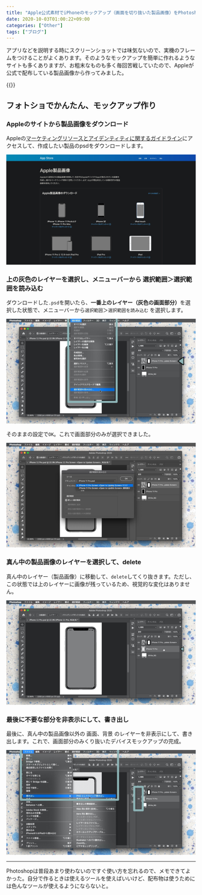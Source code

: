 ```yaml
---
title: "Apple公式素材でiPhoneのモックアップ（画面を切り抜いた製品画像）をPhotoshopで作る"
date: 2020-10-03T01:00:22+09:00
categories: ["Other"]
tags: ["ブログ"]
---
```

アプリなどを説明する時にスクリーンショットでは味気ないので、実機のフレームをつけることがよくあります。そのようなモックアップを簡単に作れるようなサイトも多くありますが、お粗末なものも多く毎回苦戦していたので、Appleが公式で配布している製品画像から作ってみました。

{{<ad>}}

## フォトショでかんたん、モックアップ作り

### Appleのサイトから製品画像をダウンロード

Appleの[マーケティングリソースとアイデンティティに関するガイドライン](https://developer.apple.com/jp/app-store/marketing/guidelines/#section-products)にアクセスして、作成したい製品のpsdをダウンロードします。

![](../../../images/ps-iphone-cliping-0.jpg)

### 上の灰色のレイヤーを選択し、メニューバーから 選択範囲＞選択範囲を読み込む

ダウンロードした`.psd`を開いたら、<b>一番上のレイヤー（灰色の画面部分）</b>を選択した状態で、メニューバーから`選択範囲`＞`選択範囲を読み込む` を選択します。

![メニューバー＞選択範囲＞選択範囲を読み込む](../../../images/ps-iphone-cliping-1.jpg)

そのままの設定で`OK`。これで画面部分のみが選択できました。

![](../../../images/ps-iphone-cliping-2-1554400.jpg)

### 真ん中の製品画像のレイヤーを選択して、delete

真ん中のレイヤー（製品画像）に移動して、`delete`してくり抜きます。ただし、この状態では上のレイヤーに画像が残っているため、視覚的な変化はありません。

![](../../../images/ps-iphone-cliping-3.jpg)

### 最後に不要な部分を非表示にして、書き出し

最後に、真ん中の製品画像以外の 画面、背景 のレイヤーを非表示にして、書き出します。これで、画面部分のみくり抜いたデバイスモックアップの完成。

![](../../../images/ps-iphone-cliping-4.jpg)

***

Photoshopは普段あまり使わないのですぐ使い方を忘れるので、メモできてよかった。自分で作るときは使えるツールを使えばいいけど、配布物は使うためには色んなツールが使えるようにならないと。